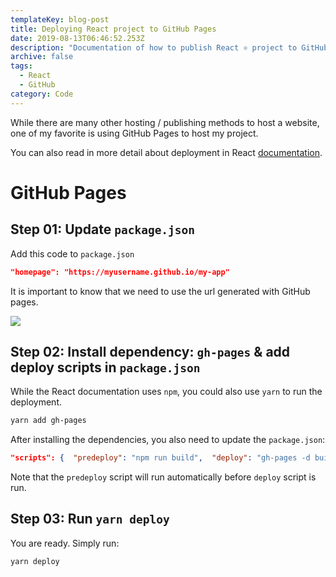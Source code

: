```yaml
---
templateKey: blog-post
title: Deploying React project to GitHub Pages
date: 2019-08-13T06:46:52.253Z
description: "Documentation of how to publish React ⚛︎ project to GitHub Pages \U0001F5A5"
archive: false
tags:
  - React
  - GitHub
category: Code
---
```

While there are many other hosting / publishing methods to host a website, one of my favorite is using GitHub Pages to host my project.

You can also read in more detail about deployment in React [documentation](https://create-react-app.dev/docs/deployment).



# GitHub Pages

## Step 01: Update `package.json`

Add this code to `package.json`

```json
"homepage": "https://myusername.github.io/my-app"
```

It is important to know that we need to use the url generated with GitHub pages.

![](/img/screen-shot-2019-08-13-at-1.53.16-am.png)



## Step 02: Install dependency: `gh-pages` & add deploy scripts in `package.json`

While the React documentation uses `npm`, you could also use `yarn` to run the deployment.

```bash
yarn add gh-pages
```

After installing the dependencies, you also need to update the `package.json`:

```json
"scripts": {  "predeploy": "npm run build",  "deploy": "gh-pages -d build",}
```

Note that the `predeploy` script will run automatically before `deploy` script is run.



## Step 03: Run `yarn deploy`

You are ready. Simply run:

```bash
yarn deploy
```
